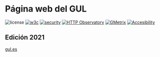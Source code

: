 # Página web del GUL

![license](https://img.shields.io/github/license/guluc3m/webpage?style=flat-square)
[![w3c](https://img.shields.io/w3c-validation/html?style=flat-square&targetUrl=https%3A%2F%2Fgul.es)](https://validator.nu/?doc=https%3A%2F%2Fgul.es)
[![security](https://img.shields.io/security-headers?style=flat-square&url=https%3A%2F%2Fgul.es)](https://securityheaders.com/?q=gul.es&followRedirects=on)
[![HTTP Observatory](https://img.shields.io/mozilla-observatory/grade-score/gul.es?style=flat-square)](https://observatory.mozilla.org/analyze/gul.es)
[![GMetrix](https://img.shields.io/badge/GTMetrix-A-success?style=flat-square)](https://gtmetrix.com/reports/gul.es/aaHMxJlp/)
[![Accesibility](https://img.shields.io/badge/Accesibility-96%2F100-success?style=flat-square)](https://accessibilitytest.org/results/jcXSArFcPY7V)

## Edición 2021

[gul.es](https://gul.es)
